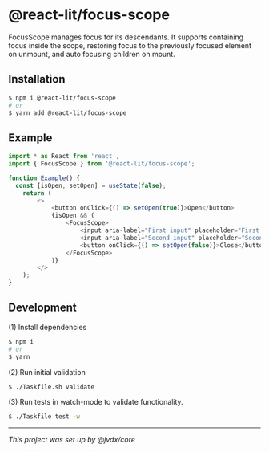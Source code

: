 # @react-lit/focus-scope

FocusScope manages focus for its descendants. It supports containing focus inside
the scope, restoring focus to the previously focused element on unmount, and
auto focusing children on mount.

## Installation

```bash
$ npm i @react-lit/focus-scope
# or
$ yarn add @react-lit/focus-scope
```

## Example

```js
import * as React from 'react',
import { FocusScope } from '@react-lit/focus-scope';

function Example() {
  const [isOpen, setOpen] = useState(false);
	return (
		<>
			<button onClick={() => setOpen(true)}>Open</button>
			{isOpen && (
				<FocusScope>
					<input aria-label="First input" placeholder="First input" />
					<input aria-label="Second input" placeholder="Second input" />
					<button onClick={() => setOpen(false)}>Close</button>
				</FocusScope>
			)}
		</>
	);
}
```

## Development

(1) Install dependencies

```bash
$ npm i
# or
$ yarn
```

(2) Run initial validation

```bash
$ ./Taskfile.sh validate
```

(3) Run tests in watch-mode to validate functionality.

```bash
$ ./Taskfile test -w
```

---

_This project was set up by @jvdx/core_

